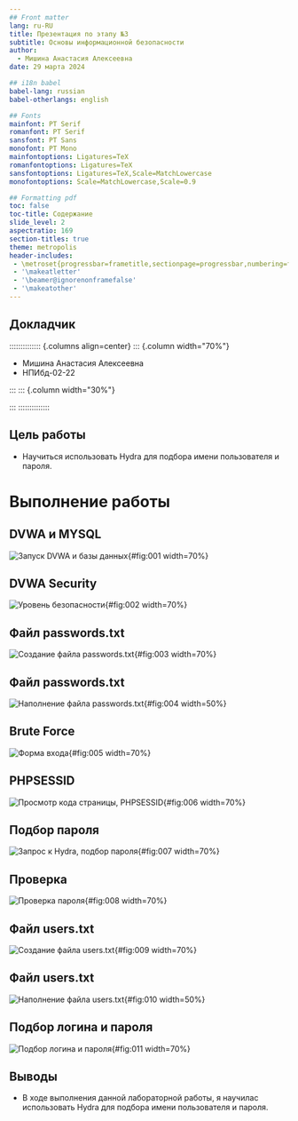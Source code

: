 ```yaml
---
## Front matter
lang: ru-RU
title: Презентация по этапу №3
subtitle: Основы информационной безопасности
author:
  - Мишина Анастасия Алексеевна
date: 29 марта 2024

## i18n babel
babel-lang: russian
babel-otherlangs: english

## Fonts
mainfont: PT Serif
romanfont: PT Serif
sansfont: PT Sans
monofont: PT Mono
mainfontoptions: Ligatures=TeX
romanfontoptions: Ligatures=TeX
sansfontoptions: Ligatures=TeX,Scale=MatchLowercase
monofontoptions: Scale=MatchLowercase,Scale=0.9

## Formatting pdf
toc: false
toc-title: Содержание
slide_level: 2
aspectratio: 169
section-titles: true
theme: metropolis
header-includes:
 - \metroset{progressbar=frametitle,sectionpage=progressbar,numbering=fraction}
 - '\makeatletter'
 - '\beamer@ignorenonframefalse'
 - '\makeatother'
---
```


## Докладчик

:::::::::::::: {.columns align=center}
::: {.column width="70%"}

  * Мишина Анастасия Алексеевна
  * НПИбд-02-22
  
:::
::: {.column width="30%"}

:::
::::::::::::::

## Цель работы

- Научиться использовать Hydra для подбора имени пользователя и пароля.

# Выполнение работы

## DVWA и MYSQL

![Запуск DVWA и базы данных](image/1.png){#fig:001 width=70%}

## DVWA Security

![Уровень безопасности](image/2.png){#fig:002 width=70%}

## Файл passwords.txt

![Создание файла passwords.txt](image/3.png){#fig:003 width=70%}

## Файл passwords.txt

![Наполнение файла passwords.txt](image/4.png){#fig:004 width=50%}

## Brute Force

![Форма входа](image/5.png){#fig:005 width=70%}

## PHPSESSID

![Просмотр кода страницы, PHPSESSID](image/6.png){#fig:006 width=70%}

## Подбор пароля

![Запрос к Hydra, подбор пароля](image/7.png){#fig:007 width=70%}

## Проверка

![Проверка пароля](image/8.png){#fig:008 width=70%}

## Файл users.txt

![Создание файла users.txt](image/9.png){#fig:009 width=70%}

## Файл users.txt

![Наполнение файла users.txt](image/10.png){#fig:010 width=50%}

## Подбор логина и пароля

![Подбор логина и пароля](image/11.png){#fig:011 width=70%}

## Выводы

- В ходе выполнения данной лабораторной работы, я научилас использовать Hydra для подбора имени пользователя и пароля.


